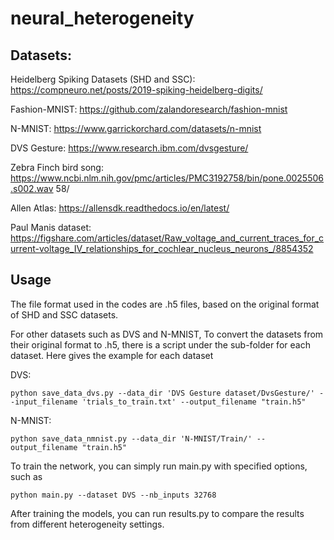 # neural_heterogeneity

## Datasets:
Heidelberg Spiking Datasets (SHD and SSC):
https://compneuro.net/posts/2019-spiking-heidelberg-digits/ 

Fashion-MNIST: 
https://github.com/zalandoresearch/fashion-mnist 

N-MNIST:
https://www.garrickorchard.com/datasets/n-mnist 

DVS Gesture:
https://www.research.ibm.com/dvsgesture/ 

Zebra Finch bird song:
https://www.ncbi.nlm.nih.gov/pmc/articles/PMC3192758/bin/pone.0025506.s002.wav 58/

Allen Atlas:
https://allensdk.readthedocs.io/en/latest/ 

Paul Manis dataset:
https://figshare.com/articles/dataset/Raw_voltage_and_current_traces_for_current-voltage_IV_relationships_for_cochlear_nucleus_neurons_/8854352 


## Usage

The file format used in the codes are .h5 files, based on the original format of SHD and SSC datasets. 

For other datasets such as DVS and N-MNIST, To convert the datasets from their original format to .h5, there is a script under the sub-folder for each dataset. Here gives the example for each dataset

DVS:
```
python save_data_dvs.py --data_dir 'DVS Gesture dataset/DvsGesture/' --input_filename 'trials_to_train.txt' --output_filename "train.h5"
```

N-MNIST:
```
python save_data_nmnist.py --data_dir 'N-MNIST/Train/' --output_filename "train.h5"
```

To train the network, you can simply run main.py with specified options, such as
```
python main.py --dataset DVS --nb_inputs 32768
```

After training the models, you can run results.py to compare the results from different heterogeneity settings.